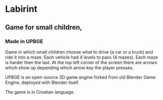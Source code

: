# Labirint 

## Game for small children,
### Made in UPBGE

Game in which small children choose what to drive (a car or a truck) and ride it into a maze. Each vehicle
had 4 levels to pass (4 mazes). Each maze is harder then the last. At the top left corner of the screen there
are arrows which show up depending which arrow key the player presses.

UPBGE is an open-source 3D game engine forked from old Blender Game Engine, deployed with Blender itself.

The game is in Croatian language.